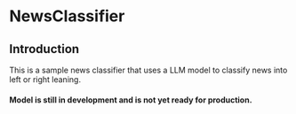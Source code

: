 # NewsClassifier

## Introduction
This is a sample news classifier that uses a LLM model to classify news into left or right leaning.

#### Model is still in development and is not yet ready for production.